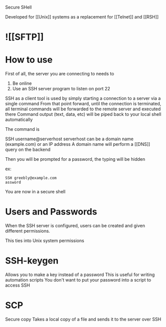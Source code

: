 Secure SHell

Developed for [[Unix]] systems as a replacement for [[Telnet]] and [[RSH]]


# ![[SFTP]]

# How to use
First of all, the server you are connecting to needs to
1. Be online
2. Use an SSH server program to listen on port 22

SSH as a client tool is used by simply starting a connection to a server via a single command
From that point forward, until the connection is terminated, all terminal commands will be forwarded to the remote server and executed there
	Command output (text, data, etc) will be piped back to your local shell automatically

The command is

SSH username@serverhost
	serverhost can be a domain name (example.com) or an IP address
		A domain name will perform a [[DNS]] query on the backend

Then you will be prompted for a password, the typing will be hidden

ex:

	SSH greebly@example.com
	assword

You are now in a secure shell

# Users and Passwords
When the SSH server is configured, users can be created and given different permissions.

This ties into Unix system permissions 

# SSH-keygen
Allows you to make a key instead of a password
This is useful for writing automation scripts
	You don't want to put your password into a script to access SSH


# SCP
Secure copy
Takes a local copy of a file and sends it to the server over SSH
